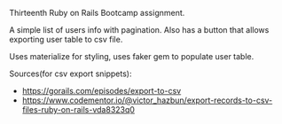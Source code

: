 Thirteenth Ruby on Rails Bootcamp assignment.

A simple list of users info with pagination.
Also has a button that allows exporting user table to csv file.

Uses materialize for styling, uses faker gem to populate user table.

Sources(for csv export snippets):
  - https://gorails.com/episodes/export-to-csv
  - https://www.codementor.io/@victor_hazbun/export-records-to-csv-files-ruby-on-rails-vda8323q0
